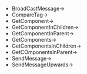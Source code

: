 - BroadCastMessage->
- CompareTag->
- GetComponent->
- GetComponentInChildren->
- GetComponentInParent->
- GetComponents->
- GetComponentsInChildren->
- GetCOmponentsInParent->
- SendMessage->
- SendMessageUpwards->
